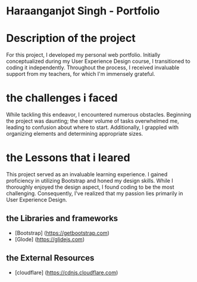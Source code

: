 # Haraanganjot Singh - Portfolio

# Description of the project 
For this project, I developed my personal web portfolio. Initially conceptualized during my User Experience Design course, I transitioned to coding it independently. Throughout the process, I received invaluable support from my teachers, for which I'm immensely grateful.

# the challenges i faced
While tackling this endeavor, I encountered numerous obstacles. Beginning the project was daunting; the sheer volume of tasks overwhelmed me, leading to confusion about where to start. Additionally, I grappled with organizing elements and determining appropriate sizes.

# the Lessons that i  leared
This project served as an invaluable learning experience. I gained proficiency in utilizing Bootstrap and honed my design skills. While I thoroughly enjoyed the design aspect, I found coding to be the most challenging. Consequently, I've realized that my passion lies primarily in User Experience Design.
## the Libraries and frameworks
- [Bootstrap] (https://getbootstrap.com)
- [Glode] (https://glidejs.com)

## the External Resources
- [cloudflare] (https://cdnjs.cloudflare.com)
